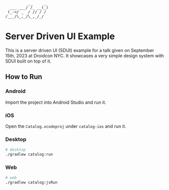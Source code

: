```
          __     _
  ___ ___/ /_ __(_)
 (_-</ _  / // / /
/___/\_,_/\_,_/_/
```

# Server Driven UI Example

This is a server driven UI (SDUI) example for a talk given on September 15th, 2023 at Droidcon NYC. It showcases a very simple design system with SDUI built on top of it.

## How to Run

### Android

Import the project into Android Studio and run it.

### iOS

Open the `Catalog.xcodeproj` under `catalog-ios` and run it.

### Desktop

```bash
# desktop
./gradlew catalog:run
```

### Web

```bash
# web
./gradlew catalog:jsRun
```
